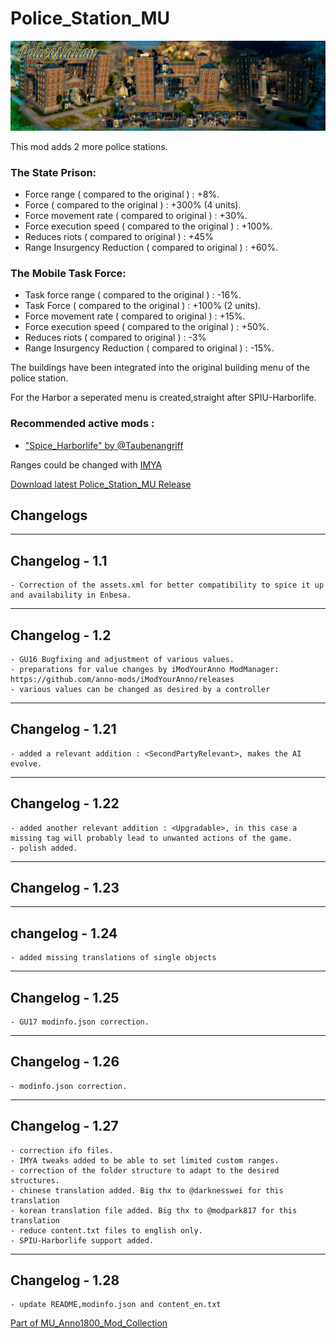 # Police_Station_MU

![](../doc/policestation_banner.jpg)

This mod adds 2 more police stations.

### The State Prison:

- Force range ( compared to the original ) : +8%.
- Force ( compared to the original ) : +300% (4 units).
- Force movement rate ( compared to original ) : +30%.
- Force execution speed ( compared to the original ) : +100%.
- Reduces riots ( compared to original ) : +45%
- Range Insurgency Reduction ( compared to original ) : +60%.


### The Mobile Task Force:

- Task force range ( compared to the original ) : -16%.
- Task Force ( compared to the original ) : +100% (2 units).
- Force movement rate ( compared to original ) : +15%.
- Force execution speed ( compared to the original ) : +50%.
- Reduces riots ( compared to original ) : -3%
- Range Insurgency Reduction ( compared to original ) : -15%.



The buildings have been integrated into the original building menu of the police station.

For the Harbor a seperated menu is created,straight after SPIU-Harborlife.

### Recommended active mods :

- ["Spice_Harborlife" by @Taubenangriff](https://mod.io/g/anno-1800/m/harborlife)


Ranges could be changed with [IMYA](https://github.com/anno-mods/iModYourAnno)

[Download latest Police_Station_MU Release](https://github.com/muggenstuermer/MU_Anno1800_Mod_Collection/releases/latest)


## Changelogs

---------------------------
Changelog - 1.1
---------------------------
	- Correction of the assets.xml for better compatibility to spice it up and availability in Enbesa.

---------------------------
Changelog - 1.2
---------------------------
	- GU16 Bugfixing and adjustment of various values.
	- preparations for value changes by iModYourAnno ModManager: https://github.com/anno-mods/iModYourAnno/releases
	- various values can be changed as desired by a controller
	
---------------------------
Changelog - 1.21
---------------------------
	- added a relevant addition : <SecondPartyRelevant>, makes the AI evolve.
	
---------------------------
Changelog - 1.22
---------------------------
	- added another relevant addition : <Upgradable>, in this case a missing tag will probably lead to unwanted actions of the game.
	- polish added.

---------------------------
Changelog - 1.23
---------------------------
	
---------------------------
changelog - 1.24
---------------------------
	- added missing translations of single objects
	
---------------------------
Changelog - 1.25
---------------------------
	- GU17 modinfo.json correction.
	
---------------------------
Changelog - 1.26
---------------------------
	- modinfo.json correction.
	
---------------------------
Changelog - 1.27
---------------------------

	- correction ifo files.
	- IMYA tweaks added to be able to set limited custom ranges.
	- correction of the folder structure to adapt to the desired structures.
	- chinese translation added. Big thx to @darknesswei for this translation
	- korean translation file added. Big thx to @modpark817 for this translation
	- reduce content.txt files to english only.
	- SPIU-Harborlife support added.
	
---------------------------
Changelog - 1.28
---------------------------

	- update README,modinfo.json and content_en.txt
	
	
	
[Part of MU_Anno1800_Mod_Collection](https://github.com/muggenstuermer/MU_Anno1800_Mod_Collection)
